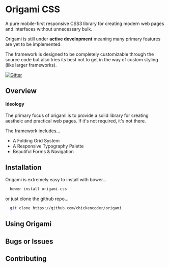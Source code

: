 # Origami CSS
A pure mobile-first responsive CSS3 library for creating modern web pages and interfaces without
unnecessary bulk.

Origami is still under **active development** meaning many primary features are yet to be implemented.

The framework is designed to be completely customizable through the source code but also tries its best not to get in the way of custom styling (like larger frameworks).

[![Gitter](https://badges.gitter.im/Join%20Chat.svg)](https://gitter.im/chickencoder/origami)

## Overview
#### Ideology
The primary focus of origami is to provide a solid library for
creating aestheic and practical web pages. If it's not required, it's not there.

The framework includes...
* A Folding Grid System
* A Responsive Typography Palette
* Beautiful Forms & Navigation

## Installation
Origami is extremely easy to install with bower...
```bash
  bower install origami-css
```

or just clone the github repo...
```bash
  git clone https://github.com/chickencoder/origami
```

## Using Origami

## Bugs or Issues

## Contributing
